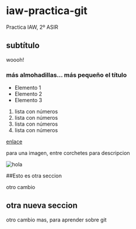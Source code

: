 # iaw-practica-git
Practica IAW, 2º ASIR


## subtítulo
woooh!

### más almohadillas... más pequeño el título

* Elemento 1
* Elemento 2
* Elemento 3

1. lista con números
1. lista con números
1. lista con números
1. lista con números

[enlace](https://www.google.es)

para una imagen, entre corchetes para descripcion


![hola](https://kanbanize.com/blog/wp-content/uploads/2014/11/GitHub.jpg)

##Esto es otra seccion

otro cambio

## otra nueva seccion

otro cambio mas, para aprender sobre git